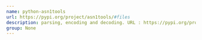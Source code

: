 ```yaml
---
name: python-asn1tools
url: https://pypi.org/project/asn1tools/#files
description: parsing, encoding and decoding. URL : https://pypi.org/project/asn1tools/#files Groups : None
group: None
---
```

